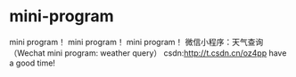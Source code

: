 # mini-program
mini program！  mini program！  mini program！
微信小程序：天气查询（Wechat mini program: weather query）
csdn:http://t.csdn.cn/oz4pp
have a good time!
